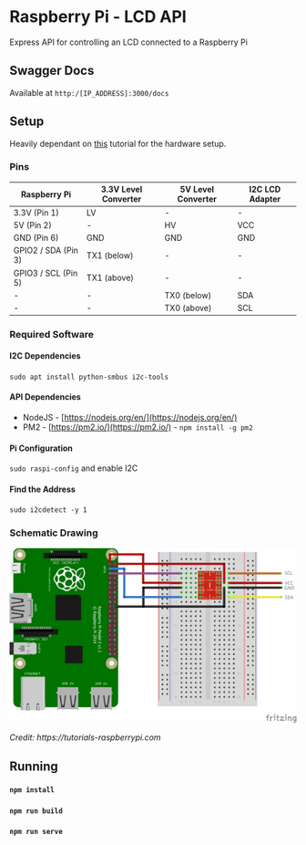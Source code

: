 # Raspberry Pi - LCD API

Express API for controlling an LCD connected to a Raspberry Pi

## Swagger Docs

Available at `http:/[IP_ADDRESS]:3000/docs`

## Setup

Heavily dependant on [this](https://tutorials-raspberrypi.com/control-a-raspberry-pi-hd44780-lcd-display-via-i2c/) tutorial for the hardware setup.

### Pins

| Raspberry Pi        | 3.3V Level Converter | 5V Level Converter | I2C LCD Adapter |
| ------------------- | -------------------- | ------------------ | --------------- |
| 3.3V (Pin 1)        | LV                   | -                  | -               |
| 5V (Pin 2)          | -                    | HV                 | VCC             |
| GND (Pin 6)         | GND                  | GND                | GND             |
| GPIO2 / SDA (Pin 3) | TX1 (below)          | -                  | -               |
| GPIO3 / SCL (Pin 5) | TX1 (above)          | -                  | -               |
| -                   | -                    | TX0 (below)        | SDA             |
| -                   | -                    | TX0 (above)        | SCL             |

### Required Software

#### I2C Dependencies

`sudo apt install python-smbus i2c-tools`

#### API Dependencies

- NodeJS - [https://nodejs.org/en/](https://nodejs.org/en/)
- PM2 - [https://pm2.io/](https://pm2.io/) - `npm install -g pm2`

#### Pi Configuration

`sudo raspi-config` and enable I2C

#### Find the Address

`sudo i2cdetect -y 1`

### Schematic Drawing

![Schematic Drawing](https://raw.githubusercontent.com/aboyce/raspberry-pi-lcd-api/main/docs/hd44780-i2c.png 'Schematic Drawing')

_Credit: https://tutorials-raspberrypi.com_

## Running

#### `npm install`

#### `npm run build`

#### `npm run serve`
